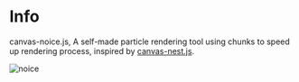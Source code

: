 # Info

canvas-noice.js, A self-made particle rendering tool using chunks to speed up rendering process, inspired by [canvas-nest.js](https://github.com/hustcc/canvas-nest.js).

![noice](https://i.imgflip.com/5msu2e.jpg)
